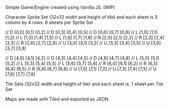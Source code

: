 Simple Game/Engine created using Vanilla JS. (WIP)

Character Sprite Set (32x32 width and height of tile) and each sheet is 3 colums by 4 rows. 6 sheets per Sprite Set

// D [0,0] [0,1] [0,2]  // D [0,3] [0,4] [0,5]  // D [0,6] [0,7] [0,8]
// L [1,0] [1,1] [1,2]  // L [1,3] [1,4] [1,5]  // L [1,6] [1,7] [1,8]
// R [2,0] [2,1] [2,2]  // R [2,3] [2,4] [2,5]  // R [2,6] [2,7] [2,8]
// U [3,0] [3,1] [3,2]  // U [3,3] [3,4] [3,5]  // U [3,6] [3,7] [3,8]

// D [4,0] [4,1] [4,2]  // D [4,3] [4,4] [4,5]  // D [4,6] [4,7] [4,8]
// L [5,0] [5,1] [5,2]  // L [5,3] [5,4] [5,5]  // L [5,6] [5,7] [5,8]
// R [6,0] [6,1] [6,2]  // R [6,3] [6,4] [6,5]  // R [6,6] [6,7] [6,8]
// U [7,0] [7,1] [7,2]  // U [7,3] [7,4] [7,5]  // U [7,6] [7,7] [7,8]

Tile Sets (32x32 width and height of tile) and each sheet is. 1 sheet per Tile Set

Maps are made with Tiled and exported as JSON